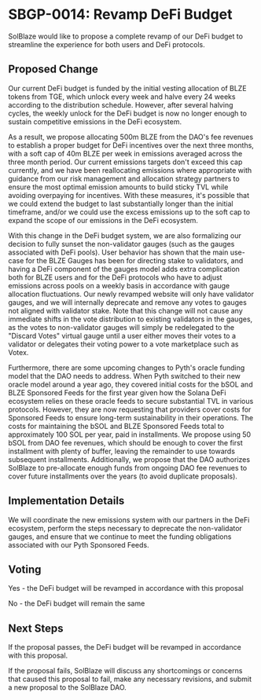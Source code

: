 # SBGP-0014: Revamp DeFi Budget
SolBlaze would like to propose a complete revamp of our DeFi budget to streamline the experience for both users and DeFi protocols.

## Proposed Change
Our current DeFi budget is funded by the initial vesting allocation of BLZE tokens from TGE, which unlock every week and halve every 24 weeks according to the distribution schedule. However, after several halving cycles, the weekly unlock for the DeFi budget is now no longer enough to sustain competitive emissions in the DeFi ecosystem.

As a result, we propose allocating 500m BLZE from the DAO's fee revenues to establish a proper budget for DeFi incentives over the next three months, with a soft cap of 40m BLZE per week in emissions averaged across the three month period. Our current emissions targets don't exceed this cap currently, and we have been reallocating emissions where appropriate with guidance from our risk management and allocation strategy partners to ensure the most optimal emission amounts to build sticky TVL while avoiding overpaying for incentives. With these measures, it's possible that we could extend the budget to last substantially longer than the initial timeframe, and/or we could use the excess emissions up to the soft cap to expand the scope of our emissions in the DeFi ecosystem.

With this change in the DeFi budget system, we are also formalizing our decision to fully sunset the non-validator gauges (such as the gauges associated with DeFi pools). User behavior has shown that the main use-case for the BLZE Gauges has been for directing stake to validators, and having a DeFi component of the gauges model adds extra complication both for BLZE users and for the DeFi protocols who have to adjust emissions across pools on a weekly basis in accordance with gauge allocation fluctuations. Our newly revamped website will only have validator gauges, and we will internally deprecate and remove any votes to gauges not aligned with validator stake. Note that this change will not cause any immediate shifts in the vote distribution to existing validators in the gauges, as the votes to non-validator gauges will simply be redelegated to the "Discard Votes" virtual gauge until a user either moves their votes to a validator or delegates their voting power to a vote marketplace such as Votex.

Furthermore, there are some upcoming changes to Pyth's oracle funding model that the DAO needs to address. When Pyth switched to their new oracle model around a year ago, they covered initial costs for the bSOL and BLZE Sponsored Feeds for the first year given how the Solana DeFi ecosystem relies on these oracle feeds to secure substantial TVL in various protocols. However, they are now requesting that providers cover costs for Sponsored Feeds to ensure long-term sustainability in their operations. The costs for maintaining the bSOL and BLZE Sponsored Feeds total to approximately 100 SOL per year, paid in installments. We propose using 50 bSOL from DAO fee revenues, which should be enough to cover the first installment with plenty of buffer, leaving the remainder to use towards subsequent installments. Additionally, we propose that the DAO authorizes SolBlaze to pre-allocate enough funds from ongoing DAO fee revenues to cover future installments over the years (to avoid duplicate proposals).

## Implementation Details

We will coordinate the new emissions system with our partners in the DeFi ecosystem, perform the steps necessary to deprecate the non-validator gauges, and ensure that we continue to meet the funding obligations associated with our Pyth Sponsored Feeds.

## Voting
Yes - the DeFi budget will be revamped in accordance with this proposal

No - the DeFi budget will remain the same

## Next Steps
If the proposal passes, the DeFi budget will be revamped in accordance with this proposal.

If the proposal fails, SolBlaze will discuss any shortcomings or concerns that caused this proposal to fail, make any necessary revisions, and submit a new proposal to the SolBlaze DAO.
